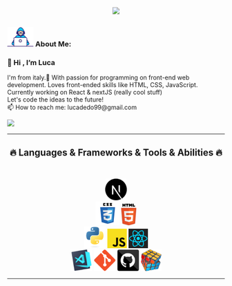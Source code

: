 


<!--<img align="right" src="https://visitor-badge.laobi.icu/badge?page_id=lucadedo" alt="lucadedo">--!>
<!-- [![Typing SVG](https://readme-typing-svg.herokuapp.com?center=true&lines=This+is+HalemoGPA;Nice+to+meet+you+%F0%9F%91%8B)](https://git.io/typing-svg)       -->

<h1 align="center">
  <a href="https://git.io/typing-svg">
    <img src="https://readme-typing-svg.herokuapp.com/?lines=This+is+Lucadedo;Nice+to+meet+you+%F0%9F%91%8B&center=true&size=30">
  </a>
</h1>
   
###  <img src="/images/Developer.gif" alt="developer gif"  height="45px">  About Me:
<p align="center">
  <h3>👋 Hi , I’m Luca </h3>
  I'm from italy.👀  With passion for programming on front-end web development. Loves front-ended skills like HTML, CSS, JavaScript. 
  <br>
  Currently working on React & nextJS (really cool stuff)
  <br>
  Let's code the ideas to the future!
  <br>
  📫 How to reach me: lucadedo99@gmail.com
  <br>
  
 
  
  
</p>
<a href="mailto:lucadedo99@gmail.com"><img src="https://img.shields.io/badge/Gmail-D14836?style=for-the-badge&logo=gmail&logoColor=white" height=23></a> 
<hr>
<h2 align="center">🔥 Languages & Frameworks & Tools & Abilities 🔥</h2><br>
<p align="center">

    
  <img title="NextJS" height="50" src="images/nextjs-icon.svg">
   <br>
    <img title="CSS" height="55" src="images/css.svg">
   <img title="HTML5" height="50" src="images/html5.svg">
     <br>
    <img title="Python" height="50" src="images/python-original.svg">
   <img title="Javascript" height="45" src="images/javascript.svg">
    <img title="React" height="45" src="images/react.png">
     <br>
       <img title="Visual Studio Code" height="50" src="images/vscode.png">
    <img title="Git" height="50" src="images/git-original.svg">
    <img title="GitHub" height="50" src="images/github.svg">
    <img title="Problem Solving" height="50" src="images/problemSolving.png">
  
</p>
<hr>



<!---
lucadedo/lucadedo is a ✨ special ✨ repository because its `README.md` (this file) appears on your GitHub profile.
You can click the Preview link to take a look at your changes.
--->
